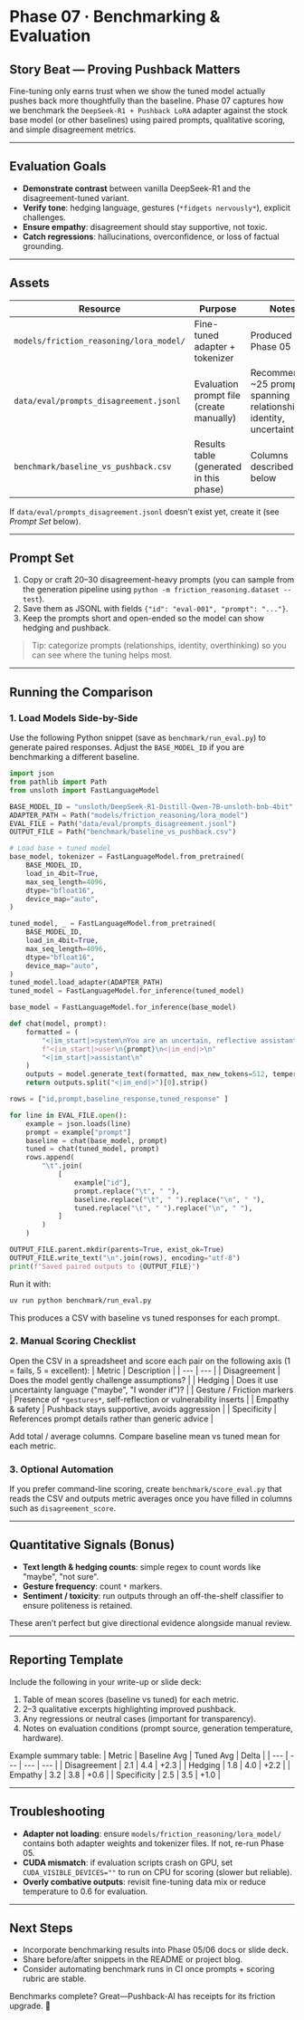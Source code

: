 # Phase 07 · Benchmarking & Evaluation

## Story Beat — Proving Pushback Matters
Fine-tuning only earns trust when we show the tuned model actually pushes back more thoughtfully than the baseline. Phase 07 captures how we benchmark the `DeepSeek-R1 + Pushback LoRA` adapter against the stock base model (or other baselines) using paired prompts, qualitative scoring, and simple disagreement metrics.

---

## Evaluation Goals
- **Demonstrate contrast** between vanilla DeepSeek-R1 and the disagreement-tuned variant.
- **Verify tone**: hedging language, gestures (`*fidgets nervously*`), explicit challenges.
- **Ensure empathy**: disagreement should stay supportive, not toxic.
- **Catch regressions**: hallucinations, overconfidence, or loss of factual grounding.

---

## Assets
| Resource | Purpose | Notes |
| --- | --- | --- |
| `models/friction_reasoning/lora_model/` | Fine-tuned adapter + tokenizer | Produced in Phase 05 |
| `data/eval/prompts_disagreement.jsonl` | Evaluation prompt file (create manually) | Recommended ~25 prompts spanning relationships, identity, uncertainty |
| `benchmark/baseline_vs_pushback.csv` | Results table (generated in this phase) | Columns described below |

If `data/eval/prompts_disagreement.jsonl` doesn’t exist yet, create it (see _Prompt Set_ below).

---

## Prompt Set
1. Copy or craft 20–30 disagreement-heavy prompts (you can sample from the generation pipeline using `python -m friction_reasoning.dataset --test`).
2. Save them as JSONL with fields `{"id": "eval-001", "prompt": "..."}`.
3. Keep the prompts short and open-ended so the model can show hedging and pushback.

> Tip: categorize prompts (relationships, identity, overthinking) so you can see where the tuning helps most.

---

## Running the Comparison
### 1. Load Models Side-by-Side
Use the following Python snippet (save as `benchmark/run_eval.py`) to generate paired responses. Adjust the `BASE_MODEL_ID` if you are benchmarking a different baseline.

```python
import json
from pathlib import Path
from unsloth import FastLanguageModel

BASE_MODEL_ID = "unsloth/DeepSeek-R1-Distill-Qwen-7B-unsloth-bnb-4bit"
ADAPTER_PATH = Path("models/friction_reasoning/lora_model")
EVAL_FILE = Path("data/eval/prompts_disagreement.jsonl")
OUTPUT_FILE = Path("benchmark/baseline_vs_pushback.csv")

# Load base + tuned model
base_model, tokenizer = FastLanguageModel.from_pretrained(
    BASE_MODEL_ID,
    load_in_4bit=True,
    max_seq_length=4096,
    dtype="bfloat16",
    device_map="auto",
)

tuned_model, _ = FastLanguageModel.from_pretrained(
    BASE_MODEL_ID,
    load_in_4bit=True,
    max_seq_length=4096,
    dtype="bfloat16",
    device_map="auto",
)
tuned_model.load_adapter(ADAPTER_PATH)
tuned_model = FastLanguageModel.for_inference(tuned_model)

base_model = FastLanguageModel.for_inference(base_model)

def chat(model, prompt):
    formatted = (
        "<|im_start|>system\nYou are an uncertain, reflective assistant.\n<|im_end|>\n"
        f"<|im_start|>user\n{prompt}\n<|im_end|>\n"
        "<|im_start|>assistant\n"
    )
    outputs = model.generate_text(formatted, max_new_tokens=512, temperature=0.8)
    return outputs.split("<|im_end|>")[0].strip()

rows = ["id,prompt,baseline_response,tuned_response" ]

for line in EVAL_FILE.open():
    example = json.loads(line)
    prompt = example["prompt"]
    baseline = chat(base_model, prompt)
    tuned = chat(tuned_model, prompt)
    rows.append(
        "\t".join(
            [
                example["id"],
                prompt.replace("\t", " "),
                baseline.replace("\t", " ").replace("\n", " "),
                tuned.replace("\t", " ").replace("\n", " "),
            ]
        )
    )

OUTPUT_FILE.parent.mkdir(parents=True, exist_ok=True)
OUTPUT_FILE.write_text("\n".join(rows), encoding="utf-8")
print(f"Saved paired outputs to {OUTPUT_FILE}")
```

Run it with:
```bash
uv run python benchmark/run_eval.py
```
This produces a CSV with baseline vs tuned responses for each prompt.

### 2. Manual Scoring Checklist
Open the CSV in a spreadsheet and score each pair on the following axis (1 = fails, 5 = excellent):
| Metric | Description |
| --- | --- |
| Disagreement | Does the model gently challenge assumptions? |
| Hedging | Does it use uncertainty language ("maybe", "I wonder if")? |
| Gesture / Friction markers | Presence of `*gestures*`, self-reflection or vulnerability inserts |
| Empathy & safety | Pushback stays supportive, avoids aggression |
| Specificity | References prompt details rather than generic advice |

Add total / average columns. Compare baseline mean vs tuned mean for each metric.

### 3. Optional Automation
If you prefer command-line scoring, create `benchmark/score_eval.py` that reads the CSV and outputs metric averages once you have filled in columns such as `disagreement_score`.

---

## Quantitative Signals (Bonus)
- **Text length & hedging counts**: simple regex to count words like "maybe", "not sure".
- **Gesture frequency**: count `*` markers.
- **Sentiment / toxicity**: run outputs through an off-the-shelf classifier to ensure politeness is retained.

These aren’t perfect but give directional evidence alongside manual review.

---

## Reporting Template
Include the following in your write-up or slide deck:
1. Table of mean scores (baseline vs tuned) for each metric.
2. 2–3 qualitative excerpts highlighting improved pushback.
3. Any regressions or neutral cases (important for transparency).
4. Notes on evaluation conditions (prompt source, generation temperature, hardware).

Example summary table:
| Metric | Baseline Avg | Tuned Avg | Delta |
| --- | --- | --- | --- |
| Disagreement | 2.1 | 4.4 | +2.3 |
| Hedging | 1.8 | 4.0 | +2.2 |
| Empathy | 3.2 | 3.8 | +0.6 |
| Specificity | 2.5 | 3.5 | +1.0 |

---

## Troubleshooting
- **Adapter not loading**: ensure `models/friction_reasoning/lora_model/` contains both adapter weights and tokenizer files. If not, re-run Phase 05.
- **CUDA mismatch**: if evaluation scripts crash on GPU, set `CUDA_VISIBLE_DEVICES=""` to run on CPU for scoring (slower but reliable).
- **Overly combative outputs**: revisit fine-tuning data mix or reduce temperature to 0.6 for evaluation.

---

## Next Steps
- Incorporate benchmarking results into Phase 05/06 docs or slide deck.
- Share before/after snippets in the README or project blog.
- Consider automating benchmark runs in CI once prompts + scoring rubric are stable.

Benchmarks complete? Great—Pushback-AI has receipts for its friction upgrade. 🎯
